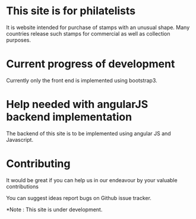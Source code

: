 # This site is for philatelists

It is website intended for purchase of stamps with an unusual shape.
Many countries release such stamps for commercial as well as collection purposes.


# Current progress of development 
 
 Currently only the front end is implemented using bootstrap3.
 

# Help needed with angularJS backend implementation
 
The backend of this site is to be implemented using angular JS and Javascript.



# Contributing 

It would be great if you can help us in our endeavour by your valuable contributions

You can suggest ideas report bugs on Github issue tracker.






*Note : This site is under development.